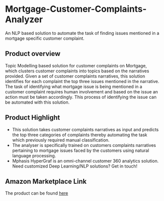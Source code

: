 # Mortgage-Customer-Complaints-Analyzer
An NLP based solution to automate the task of finding issues mentioned in a mortgage specific customer complaint. 


## Product overview

Topic Modelling based solution for customer complaints on Mortgage, which clusters customer complaints into topics based on the narratives provided. Given a set of customer complaints narratives, this solution identifies for each complaint the top three issues mentioned in the narrative. The task of identifying what mortgage issue is being mentioned in a customer complaint requires human involvement and based on the issue an action must be taken accordingly. This process of identifying the issue can be automated with this solution. 

## Product Highlight 

* This solution takes customer complaints narratives as input and predicts the top three categories of complaints thereby automating the task which previously required manual classification.
* The analyser is specifically trained on customers complaints narratives pertaining to mortgage issues faced by the customers using natural language processing. 
* Mphasis HyperGraf is an omni-channel customer 360 analytics solution. Need customized Deep Learning/NLP solutions? Get in touch! 

## Amazon Marketplace Link
The product can be found [here]()
